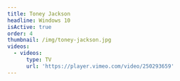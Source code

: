```yaml
---
title: Toney Jackson
headline: Windows 10
isActive: true
order: 4
thumbnail: /img/toney-jackson.jpg
videos:
  - videos:
      type: TV
      url: 'https://player.vimeo.com/video/250293659'
---
```


